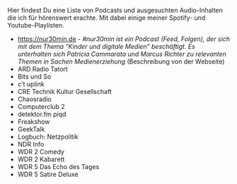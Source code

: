 Hier findest Du eine Liste von Podcasts und ausgesuchten Audio-Inhalten die ich für hörenswert erachte. Mit dabei einige meiner Spotify- und Youtube-Playlisten.

* https://nur30min.de - *#nur30min ist ein Podcast (Feed, Folgen), der sich mit dem Thema “Kinder und digitale Medien” beschäftigt. Es unterhalten sich Patricia Cammarata und Marcus Richter zu relevanten Themen in Sachen Medienerziehung* (Beschreibung von der Webseite)
* ARD Radio Tatort
* Bits und So
* c’t uplink
* CRE Technik Kultur Gesellschaft
* Chaosradio
* Computerclub 2
* detektor.fm piqd
* Freakshow
* GeekTalk
* Logbuch: Netzpolitik
* NDR Info
* WDR 2 Comedy
* WDR 2 Kabarett
* WDR 5 Das Echo des Tages
* WDR 5 Satire Deluxe




